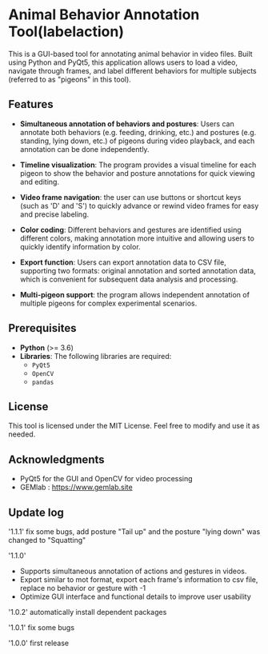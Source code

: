 # Animal Behavior Annotation Tool(labelaction)

This is a GUI-based tool for annotating animal behavior in video files. Built using Python and PyQt5, this application allows users to load a video, navigate through frames, and label different behaviors for multiple subjects (referred to as "pigeons" in this tool).

## Features

- **Simultaneous annotation of behaviors and postures**: Users can annotate both behaviors (e.g. feeding, drinking, etc.) and postures (e.g. standing, lying down, etc.) of pigeons during video playback, and each annotation can be done independently.
- **Timeline visualization**: The program provides a visual timeline for each pigeon to show the behavior and posture annotations for quick viewing and editing.

- **Video frame navigation**: the user can use buttons or shortcut keys (such as 'D' and 'S') to quickly advance or rewind video frames for easy and precise labeling.

- **Color coding**: Different behaviors and gestures are identified using different colors, making annotation more intuitive and allowing users to quickly identify information by color.

- **Export function**: Users can export annotation data to CSV file, supporting two formats: original annotation and sorted annotation data, which is convenient for subsequent data analysis and processing.

- **Multi-pigeon support**:  the program allows independent annotation of multiple pigeons for complex experimental scenarios.

## Prerequisites

- **Python** (>= 3.6)
- **Libraries**: The following libraries are required:
  - `PyQt5`
  - `OpenCV`
  - `pandas`

## License

This tool is licensed under the MIT License. Feel free to modify and use it as needed.

## Acknowledgments

- PyQt5 for the GUI and OpenCV for video processing
- GEMlab : https://www.gemlab.site

## Update log
'1.1.1' fix some bugs, add posture "Tail up" and the posture "lying down" was changed to "Squatting"

'1.1.0'    
- Supports simultaneous annotation of actions and gestures in videos.  
- Export similar to mot format, export each frame's information to csv file, replace no behavior or gesture with -1
- Optimize GUI interface and functional details to improve user usability

'1.0.2' automatically install dependent packages

'1.0.1' fix some bugs

'1.0.0' first release